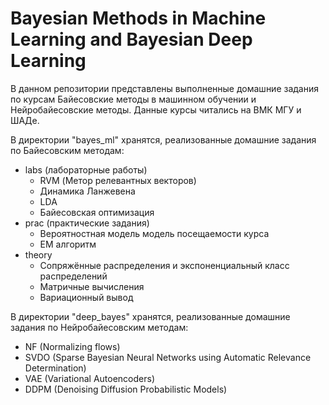 # Bayesian Methods in Machine Learning and Bayesian Deep Learning
В данном репозитории представлены выполненные домашние задания по курсам Байесовские методы в машинном обучении и Нейробайесовские методы. Данные курсы читались на ВМК МГУ и ШАДе.

В директории "bayes_ml" хранятся, реализованные домашние задания по Байесовским методам:
- labs (лабораторные работы)
  - RVM (Метор релевантных векторов)
  - Динамика Ланжевена
  - LDA
  - Байесовская оптимизация
- prac (практические задания)
  - Вероятностная модель модель посещаемости курса
  - EM алгоритм
- theory
  - Сопряжённые распределения и экспоненциальный класс распределений
  - Матричные вычисления
  - Вариационный вывод 

В директории "deep_bayes" хранятся, реализованные домашние задания по Нейробайесовским методам:
- NF (Normalizing flows)
- SVDO (Sparse Bayesian Neural Networks using Automatic Relevance Determination)
- VAE (Variational Autoencoders)
- DDPM (Denoising Diffusion Probabilistic Models)
